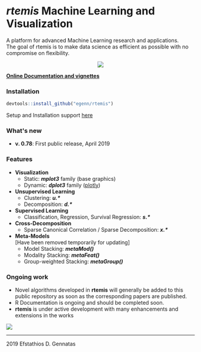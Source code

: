 **_rtemis_** Machine Learning and Visualization
===============================================
A platform for advanced Machine Learning research and applications.  
The goal of rtemis is to make data science as efficient as possible with no compromise on flexibility.

<div style="text-align:center">
<a href="https://rtemis.netlify.com">
<img align = "center" src="https://egenn.github.io/imgs/rtemis_logo.png">
</a>    
</div>

[__Online Documentation and vignettes__](https://rtemis.netlify.com)

### Installation
```r
devtools::install_github("egenn/rtemis")
```
Setup and Installation support [here](https://rtemis.netlify.com/setup.html)

### What's new
* __v. 0.78__: First public release, April 2019

### Features
* __Visualization__
     - Static: **_mplot3_** family (base graphics)
     - Dynamic: **_dplot3_** family ([plotly](https://plot.ly/r/))
* __Unsupervised Learning__
     - Clustering: **_u.\*_**
     - Decomposition: **_d.\*_**
* __Supervised Learning__
     - Classification, Regression, Survival Regression: **_s.\*_**
* __Cross-Decomposition__
     - Sparse Canonical Correlation / Sparse Decomposition: **_x.\*_**
* __Meta-Models__  
     [Have been removed temporarily for updating]
     - Model Stacking: **_metaMod()_**
     - Modality Stacking: **_metaFeat()_**
     - Group-weighted Stacking: **_metaGroup()_**

### Ongoing work
* Novel algorithms developed in __rtemis__ will generally be added to this public repository as soon as the corresponding papers are published.
* R Documentation is ongoing and should be completed soon.
* __rtemis__ is under active development with many enhancements and extensions in the works

<a href="https://rtemis.netlify.com">
<img align = "center" src="https://egenn.github.io/imgs/rtemis.png">
</a>

---
2019 Efstathios D. Gennatas  
